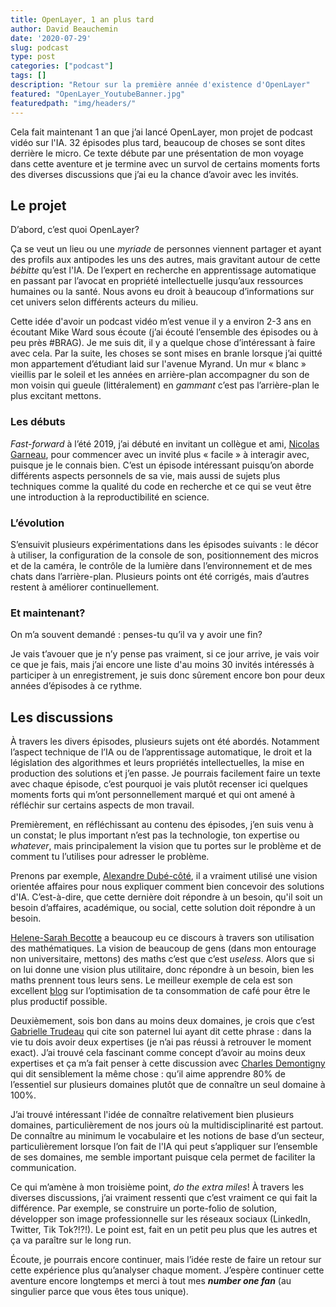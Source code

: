 ```yaml
---
title: OpenLayer, 1 an plus tard
author: David Beauchemin
date: '2020-07-29'
slug: podcast
type: post
categories: ["podcast"]
tags: []
description: "Retour sur la première année d'existence d'OpenLayer"
featured: "OpenLayer_YoutubeBanner.jpg"
featuredpath: "img/headers/"
---
```


Cela fait maintenant 1 an que j’ai lancé OpenLayer, mon projet de podcast vidéo sur l'IA. 32 épisodes plus tard, beaucoup de choses se sont dites derrière le micro. Ce texte débute par une présentation de mon voyage dans cette aventure et je termine avec un survol de certains moments forts des diverses discussions que j’ai eu la chance d’avoir avec les invités.

## Le projet

D’abord, c’est quoi OpenLayer?

Ça se veut un lieu ou une *myriade* de personnes viennent partager et ayant des profils aux antipodes les uns des autres, mais gravitant autour de cette *bébitte* qu’est l'IA. De l’expert en recherche en apprentissage automatique en passant par l’avocat en propriété intellectuelle jusqu’aux ressources humaines ou la santé. Nous avons eu droit à beaucoup d’informations sur cet univers selon différents acteurs du milieu.

Cette idée d'avoir un podcast vidéo m’est venue il y a environ 2-3 ans en écoutant Mike Ward sous écoute (j’ai écouté l’ensemble des épisodes ou à peu près #BRAG). Je me suis dit, il y a quelque chose d’intéressant à faire avec cela. Par la suite, les choses se sont mises en branle lorsque j’ai quitté mon appartement d’étudiant laid sur l'avenue Myrand. Un mur « blanc » vieillis par le soleil et les années en arrière-plan accompagner du son de mon voisin qui gueule (littéralement) en *gammant* c’est pas l’arrière-plan le plus excitant mettons.

### Les débuts

*Fast-forward* à l’été 2019, j’ai débuté en invitant un collègue et ami, [Nicolas Garneau](https://youtu.be/x9Zo-F0PWQE), pour commencer avec un invité plus « facile » à interagir avec, puisque je le connais bien. C’est un épisode intéressant puisqu’on aborde différents aspects personnels de sa vie, mais aussi de sujets plus techniques comme la qualité du code en recherche et ce qui se veut être une introduction à la reproductibilité en science.

### L’évolution

S’ensuivit plusieurs expérimentations dans les épisodes suivants : le décor à utiliser, la configuration de la console de son, positionnement des micros et de la caméra, le contrôle de la lumière dans l’environnement et de mes chats dans l’arrière-plan. Plusieurs points ont été corrigés, mais d’autres restent à améliorer continuellement.

### Et maintenant?

On m’a souvent demandé : penses-tu qu’il va y avoir une fin?

Je vais t’avouer que je n’y pense pas vraiment, si ce jour arrive, je vais voir ce que je fais, mais j’ai encore une liste d'au moins 30 invités intéressés à participer à un enregistrement, je suis donc sûrement encore bon pour deux années d’épisodes à ce rythme.

## Les discussions

À travers les divers épisodes, plusieurs sujets ont été abordés. Notamment l’aspect technique de l’IA ou de l’apprentissage automatique, le droit et la législation des algorithmes et leurs propriétés intellectuelles, la mise en production des solutions et j’en passe. Je pourrais facilement faire un texte avec chaque épisode, c’est pourquoi je vais plutôt recenser ici quelques moments forts qui m’ont personnellement marqué et qui ont amené à réfléchir sur certains aspects de mon travail.

Premièrement, en réfléchissant au contenu des épisodes, j’en suis venu à un constat; le plus important n’est pas la technologie, ton expertise ou *whatever*, mais principalement la vision que tu portes sur le problème et de comment tu l’utilises pour adresser le problème.

Prenons par exemple, [Alexandre Dubé-côté](https://youtu.be/YAnDc-GicpY), il a vraiment utilisé une vision orientée affaires pour nous expliquer comment bien concevoir des solutions d'IA. C’est-à-dire, que cette dernière doit répondre à un besoin, qu'il soit un besoin d’affaires, académique, ou social, cette solution doit répondre à un besoin.

[Helene-Sarah Becotte](https://youtu.be/yRiEF7_i13Q) a beaucoup eu ce discours à travers son utilisation des mathématiques. La vision de beaucoup de gens (dans mon entourage non universitaire, mettons) des maths c’est que c’est *useless*. Alors que si on lui donne une vision plus utilitaire, donc répondre à un besoin, bien les maths prennent tous leurs sens. Le meilleur exemple de cela est son excellent [blog](https://helenebecotte.com/2019/11/24/optimise-ta-productivite-en-remplacant-ton-cafe-par-du-the/) sur l’optimisation de ta consommation de café pour être le plus productif possible.

Deuxièmement, sois bon dans au moins deux domaines, je crois que c’est [Gabrielle Trudeau](https://youtu.be/xN7Z8jjxRDU) qui cite son paternel lui ayant dit cette phrase : dans la vie tu dois avoir deux expertises (je n’ai pas réussi à retrouver le moment exact). J’ai trouvé cela fascinant comme concept d’avoir au moins deux expertises et ça m’a fait penser à cette discussion avec [Charles Demontigny](https://youtu.be/0TcH7XWLkIY) qui dit sensiblement la même chose : qu’il aime apprendre 80% de l’essentiel sur plusieurs domaines plutôt que de connaître un seul domaine à 100%.

J’ai trouvé intéressant l'idée de connaître relativement bien plusieurs domaines, particulièrement de nos jours où la multidisciplinarité est partout. De connaître au minimum le vocabulaire et les notions de base d’un secteur, particulièrement lorsque l’on fait de l'IA qui peut s’appliquer sur l’ensemble de ses domaines, me semble important puisque cela permet de faciliter la communication.

Ce qui m’amène à mon troisième point, *do the extra miles*! À travers les diverses discussions, j’ai vraiment ressenti que c’est vraiment ce qui fait la différence. Par exemple, se construire un porte-folio de solution, développer son image professionnelle sur les réseaux sociaux (LinkedIn, Twitter, Tik Tok?!?!). Le point est, fait en un petit peu plus que les autres et ça va paraître sur le long run.

Écoute, je pourrais encore continuer, mais l’idée reste de faire un retour sur cette expérience plus qu’analyser chaque moment. J’espère continuer cette aventure encore longtemps et merci à tout mes ***number one fan*** (au singulier parce que vous êtes tous unique).
